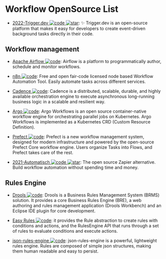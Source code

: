 # Workflow OpenSource List

- [2022-Trigger.dev ![code](https://martrix-usa.oss-accelerate.aliyuncs.com/logo/code.svg) ![star](https://img.shields.io/github/stars/triggerdotdev/trigger.dev)](https://github.com/triggerdotdev/trigger.dev): ✨ Trigger.dev is an open-source platform that makes it easy for developers to create event-driven background tasks directly in their code.

## Workflow management

- [Apache Airflow ![code](https://martrix-usa.oss-accelerate.aliyuncs.com/logo/code.svg)](https://airflow.apache.org/index.html#): Airflow is a platform to programmatically author, schedule and monitor workflows.

- [n8n ![code](https://martrix-usa.oss-accelerate.aliyuncs.com/logo/code.svg)](https://github.com/n8n-io/n8n): Free and open fair-code licensed node based Workflow Automation Tool. Easily automate tasks across different services.

- [Cadence ![code](https://martrix-usa.oss-accelerate.aliyuncs.com/logo/code.svg)](https://github.com/uber/cadence): Cadence is a distributed, scalable, durable, and highly available orchestration engine to execute asynchronous long-running business logic in a scalable and resilient way.

- [Argo ![code](https://martrix-usa.oss-accelerate.aliyuncs.com/logo/code.svg)](https://github.com/argoproj/argo): Argo Workflows is an open source container-native workflow engine for orchestrating parallel jobs on Kubernetes. Argo Workflows is implemented as a Kubernetes CRD (Custom Resource Definition).

- [Prefect ![code](https://martrix-usa.oss-accelerate.aliyuncs.com/logo/code.svg)](https://github.com/PrefectHQ/prefect): Prefect is a new workflow management system, designed for modern infrastructure and powered by the open-source Prefect Core workflow engine. Users organize Tasks into Flows, and Prefect takes care of the rest.

- [2021-Automatisch ![code](https://martrix-usa.oss-accelerate.aliyuncs.com/logo/code.svg) ![star](https://img.shields.io/github/stars/automatisch/automatisch)](https://github.com/automatisch/automatisch): The open source Zapier alternative. Build workflow automation without spending time and money.

## Rules Engine

- [Drools ![code](https://martrix-usa.oss-accelerate.aliyuncs.com/logo/code.svg)](https://www.drools.org/): Drools is a Business Rules Management System (BRMS) solution. It provides a core Business Rules Engine (BRE), a web authoring and rules management application (Drools Workbench) and an Eclipse IDE plugin for core development.

- [Easy Rules ![code](https://martrix-usa.oss-accelerate.aliyuncs.com/logo/code.svg)](https://github.com/j-easy/easy-rules): it provides the Rule abstraction to create rules with conditions and actions, and the RulesEngine API that runs through a set of rules to evaluate conditions and execute actions.

- [json-rules-engine ![code](https://martrix-usa.oss-accelerate.aliyuncs.com/logo/code.svg)](https://github.com/CacheControl/json-rules-engine): json-rules-engine is a powerful, lightweight rules engine. Rules are composed of simple json structures, making them human readable and easy to persist.
